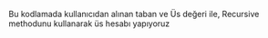 Bu kodlamada kullanıcıdan alınan taban ve Üs değeri ile, Recursive methodunu kullanarak üs hesabı yapıyoruz
